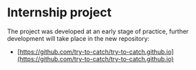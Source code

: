 # Internship project

The project was developed at an early stage of practice, further development will take place in the new repository:
- [https://github.com/try-to-catch/try-to-catch.github.io](https://github.com/try-to-catch/try-to-catch.github.io)
